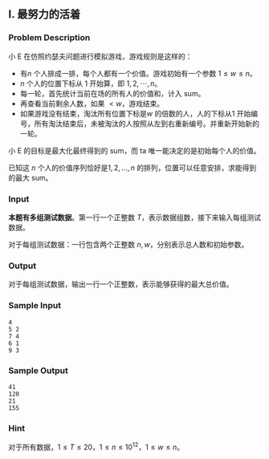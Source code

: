 ## I. 最努力的活着

### Problem Description

小 E 在仿照约瑟夫问题进行模拟游戏，游戏规则是这样的：
- 有$n$     个人排成一排，每个人都有一个价值。游戏初始有一个参数 $1\leq w\leq n$。
- $n$ 个人的位置下标从 $1$ 开始算，即 $1,2,\cdots, n$。
- 每一轮，首先统计当前在场的所有人的价值和，计入 sum。
- 再查看当前剩余人数，如果 $<w$，游戏结束。
- 如果游戏没有结束，淘汰所有位置下标是$w$     的倍数的人，人的下标从$1$     开始编号，所有淘汰结束后，未被淘汰的人按照从左到右重新编号。并重新开始新的一轮。

小 E 的目标是最大化最终得到的 sum，而 ta
唯一能决定的是初始每个人的价值。

已知这 $n$ 个人的价值序列恰好是$1,2,\dots, n$ 的排列，位置可以任意安排，求能得到的最大 sum。

### Input

**本题有多组测试数据**。第一行一个正整数 $T$，表示数据组数，接下来输入每组测试数据。

对于每组测试数据：一行包含两个正整数 $n,w$，分别表示总人数和初始参数。

### Output

对于每组测试数据，输出一行一个正整数，表示能够获得的最大总价值。

### Sample Input

```plain
4
5 2
7 4
6 1
9 3
```

### Sample Output

```plain
41
120
21
155
```

### Hint

对于所有数据，$1\leq T\leq 20$，$1\leq n ≤ 10^{12}$，$1\leq w\leq n$。

